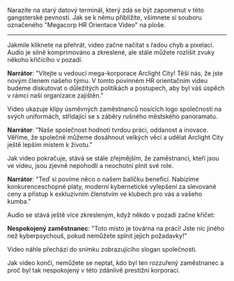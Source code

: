 Narazíte na starý datový terminál, který zdá se být zapomenut v této gangsterské pevnosti. Jak se k němu přiblížíte, všimnete si souboru označeného "Megacorp HR Orientace Video" na ploše.

---

Jakmile kliknete na přehrát, video začne načítat s řadou chyb a pixelací. Audio je silně komprimováno a zkreslené, ale stále můžete rozlišit zvuky někoho křičícího v pozadí.

**Narrátor**: "Vítejte u vedoucí mega-korporace Arclight City! Těší nás, že jste novým členem našeho týmu. V tomto povinném HR orientačním videu budeme diskutovat o důležitých politikách a postupech, aby byl váš úspěch v rámci naší organizace zajištěn."

Video ukazuje klipy úsměvných zaměstnanců nosících logo společnosti na svých uniformách, střídající se s záběry rušného městského panoramatu.

**Narrátor**: "Naše společnost hodnotí tvrdou práci, oddanost a inovace. Věříme, že společně můžeme dosáhnout velkých věcí a udělat Arclight City ještě lepším místem k životu."

Jak video pokračuje, stává se stále zřejmějším, že zaměstnanci, kteří jsou ve videu, jsou zjevně nepohodlí a neochotní plnit své role.

**Narrátor**: "Teď si povíme něco o našem balíčku beneficí. Nabízíme konkurenceschopné platy, moderní kybernetické vylepšení za slevované ceny a přístup k exkluzivním členstvím ve klubech pro vás a vašeho kumba."

Audio se stává ještě více zkresleným, když někdo v pozadí začne křičet:

**Nespokojený zaměstnanec**: "Toto místo je továrna na práci! Jste nic jiného než kyberpsychouš, pokud nemůžete splnit jejich požadavky!"

Video náhle přechází do snímku zobrazujícího slogan společnosti.

Jak video končí, nemůžete se neptat, kdo byl ten rozzuřený zaměstnanec a proč byl tak nespokojený v této zdánlivě prestižní korporaci.

